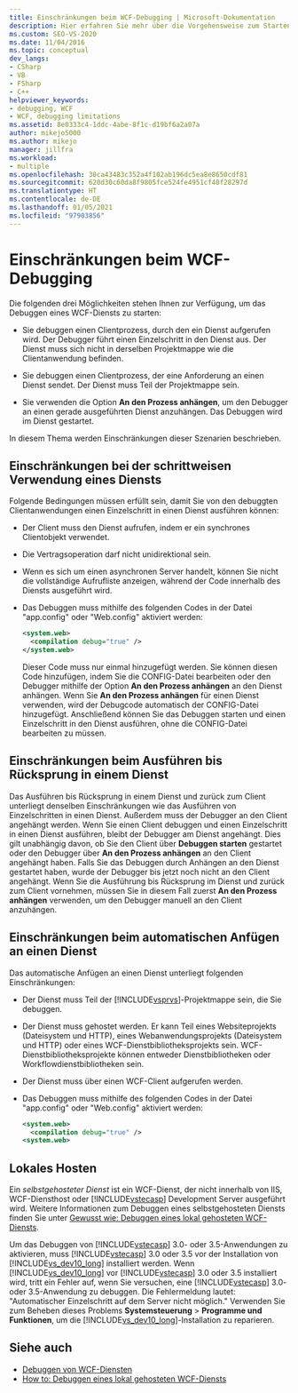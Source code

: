 ```yaml
---
title: Einschränkungen beim WCF-Debugging | Microsoft-Dokumentation
description: Hier erfahren Sie mehr über die Vorgehensweise zum Starten des Debuggens eines WCF-Diensts, die erforderlichen Bedingungen und die Einschränkungen beim Debuggen.
ms.custom: SEO-VS-2020
ms.date: 11/04/2016
ms.topic: conceptual
dev_langs:
- CSharp
- VB
- FSharp
- C++
helpviewer_keywords:
- debugging, WCF
- WCF, debugging limitations
ms.assetid: 8e0333c4-1ddc-4abe-8f1c-d19bf6a2a07a
author: mikejo5000
ms.author: mikejo
manager: jillfra
ms.workload:
- multiple
ms.openlocfilehash: 30ca43483c352a4f102ab196dc5ea8e8650cdf81
ms.sourcegitcommit: 620d30c60da8f9805fce524fe4951cf40f28297d
ms.translationtype: HT
ms.contentlocale: de-DE
ms.lasthandoff: 01/05/2021
ms.locfileid: "97903856"
---
```

# <a name="limitations-on-wcf-debugging"></a>Einschränkungen beim WCF-Debugging
Die folgenden drei Möglichkeiten stehen Ihnen zur Verfügung, um das Debuggen eines WCF-Diensts zu starten:

- Sie debuggen einen Clientprozess, durch den ein Dienst aufgerufen wird. Der Debugger führt einen Einzelschritt in den Dienst aus. Der Dienst muss sich nicht in derselben Projektmappe wie die Clientanwendung befinden.

- Sie debuggen einen Clientprozess, der eine Anforderung an einen Dienst sendet. Der Dienst muss Teil der Projektmappe sein.

- Sie verwenden die Option **An den Prozess anhängen**, um den Debugger an einen gerade ausgeführten Dienst anzuhängen. Das Debuggen wird im Dienst gestartet.

In diesem Thema werden Einschränkungen dieser Szenarien beschrieben.

## <a name="limitations-on-stepping-into-a-service"></a>Einschränkungen bei der schrittweisen Verwendung eines Diensts
 Folgende Bedingungen müssen erfüllt sein, damit Sie von den debuggten Clientanwendungen einen Einzelschritt in einen Dienst ausführen können:

- Der Client muss den Dienst aufrufen, indem er ein synchrones Clientobjekt verwendet.

- Die Vertragsoperation darf nicht unidirektional sein.

- Wenn es sich um einen asynchronen Server handelt, können Sie nicht die vollständige Aufrufliste anzeigen, während der Code innerhalb des Diensts ausgeführt wird.

- Das Debuggen muss mithilfe des folgenden Codes in der Datei "app.config" oder "Web.config" aktiviert werden:

    ```xml
    <system.web>
      <compilation debug="true" />
    </system.web>
    ```

     Dieser Code muss nur einmal hinzugefügt werden. Sie können diesen Code hinzufügen, indem Sie die CONFIG-Datei bearbeiten oder den Debugger mithilfe der Option **An den Prozess anhängen** an den Dienst anhängen. Wenn Sie **An den Prozess anhängen** für einen Dienst verwenden, wird der Debugcode automatisch der CONFIG-Datei hinzugefügt. Anschließend können Sie das Debuggen starten und einen Einzelschritt in den Dienst ausführen, ohne die CONFIG-Datei bearbeiten zu müssen.

## <a name="limitations-on-stepping-out-of-a-service"></a>Einschränkungen beim Ausführen bis Rücksprung in einem Dienst
 Das Ausführen bis Rücksprung in einem Dienst und zurück zum Client unterliegt denselben Einschränkungen wie das Ausführen von Einzelschritten in einen Dienst. Außerdem muss der Debugger an den Client angehängt werden. Wenn Sie einen Client debuggen und einen Einzelschritt in einen Dienst ausführen, bleibt der Debugger am Dienst angehängt. Dies gilt unabhängig davon, ob Sie den Client über **Debuggen starten** gestartet oder den Debugger über **An den Prozess anhängen** an den Client angehängt haben. Falls Sie das Debuggen durch Anhängen an den Dienst gestartet haben, wurde der Debugger bis jetzt noch nicht an den Client angehängt. Wenn Sie die Ausführung bis Rücksprung im Dienst und zurück zum Client vornehmen, müssen Sie in diesem Fall zuerst **An den Prozess anhängen** verwenden, um den Debugger manuell an den Client anzuhängen.

## <a name="limitations-on-automatic-attach-to-a-service"></a>Einschränkungen beim automatischen Anfügen an einen Dienst
 Das automatische Anfügen an einen Dienst unterliegt folgenden Einschränkungen:

- Der Dienst muss Teil der [!INCLUDE[vsprvs](../code-quality/includes/vsprvs_md.md)]-Projektmappe sein, die Sie debuggen.

- Der Dienst muss gehostet werden. Er kann Teil eines Websiteprojekts (Dateisystem und HTTP), eines Webanwendungsprojekts (Dateisystem und HTTP) oder eines WCF-Dienstbibliotheksprojekts sein. WCF-Dienstbibliotheksprojekte können entweder Dienstbibliotheken oder Workflowdienstbibliotheken sein.

- Der Dienst muss über einen WCF-Client aufgerufen werden.

- Das Debuggen muss mithilfe des folgenden Codes in der Datei "app.config" oder "Web.config" aktiviert werden:

  ```xml
  <system.web>
    <compilation debug="true" />
  <system.web>
  ```

## <a name="self-hosting"></a>Lokales Hosten
 Ein *selbstgehosteter Dienst* ist ein WCF-Dienst, der nicht innerhalb von IIS, WCF-Diensthost oder [!INCLUDE[vstecasp](../code-quality/includes/vstecasp_md.md)] Development Server ausgeführt wird. Weitere Informationen zum Debuggen eines selbstgehosteten Diensts finden Sie unter [Gewusst wie: Debuggen eines lokal gehosteten WCF-Diensts](../debugger/how-to-debug-a-self-hosted-wcf-service.md).

 Um das Debuggen von [!INCLUDE[vstecasp](../code-quality/includes/vstecasp_md.md)] 3.0- oder 3.5-Anwendungen zu aktivieren, muss [!INCLUDE[vstecasp](../code-quality/includes/vstecasp_md.md)] 3.0 oder 3.5 vor der Installation von [!INCLUDE[vs_dev10_long](../code-quality/includes/vs_dev10_long_md.md)] installiert werden. Wenn [!INCLUDE[vs_dev10_long](../code-quality/includes/vs_dev10_long_md.md)] vor [!INCLUDE[vstecasp](../code-quality/includes/vstecasp_md.md)] 3.0 oder 3.5 installiert wird, tritt ein Fehler auf, wenn Sie versuchen, eine [!INCLUDE[vstecasp](../code-quality/includes/vstecasp_md.md)] 3.0- oder 3.5-Anwendung zu debuggen. Die Fehlermeldung lautet: "Automatischer Einzelschritt auf dem Server nicht möglich." Verwenden Sie zum Beheben dieses Problems **Systemsteuerung** > **Programme und Funktionen**, um die [!INCLUDE[vs_dev10_long](../code-quality/includes/vs_dev10_long_md.md)]-Installation zu reparieren.

## <a name="see-also"></a>Siehe auch
- [Debuggen von WCF-Diensten](../debugger/debugging-wcf-services.md)
- [How to: Debuggen eines lokal gehosteten WCF-Diensts](../debugger/how-to-debug-a-self-hosted-wcf-service.md)
